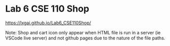 # Lab 6 CSE 110 Shop
https://lxgai.github.io/Lab6_CSE110Shop/

Note: Shop and cart icon only appear when HTML file is run in a server (ie VSCode live server) and not github pages due to the nature of the file paths.
